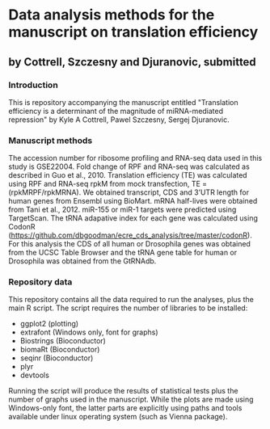 # Data analysis methods for the manuscript on translation efficiency

## by Cottrell, Szczesny and Djuranovic, submitted

### Introduction

This is repository accompanying the manuscript entitled "Translation efficiency is a determinant of the magnitude of miRNA-mediated repression" by Kyle A Cottrell, Pawel Szczesny, Sergej Djuranovic.

### Manuscript methods

The accession number for ribosome profiling and RNA-seq data used in this study is GSE22004. Fold change of RPF and RNA-seq was calculated as described in Guo et al., 2010. Translation efficiency (TE) was calculated using RPF and RNA-seq rpkM from mock transfection, TE = (rpkMRPF/rpkMRNA). We obtained transcript, CDS and 3’UTR length for human genes from Ensembl using BioMart. mRNA half-lives were obtained from Tani et al., 2012. miR-155 or miR-1 targets were predicted using TargetScan. The tRNA adapative index for each gene was calculated using CodonR (https://github.com/dbgoodman/ecre_cds_analysis/tree/master/codonR). For this analysis the CDS of all human or Drosophila genes was obtained from the UCSC Table Browser and the tRNA gene table for human or Drosophila was obtained from the GtRNAdb.

### Repository data

This repository contains all the data required to run the analyses, plus the main R script. The script requires the number of libraries to be installed:

- ggplot2 (plotting)
- extrafont (Windows only, font for graphs)
- Biostrings (Bioconductor)
- biomaRt (Bioconductor)
- seqinr (Bioconductor)
- plyr
- devtools

 Running the script will produce the results of statistical tests plus the number of graphs used in the manuscript. While the plots are made using Windows-only font, the latter parts are explicitly using paths and tools available under linux operating system (such as Vienna package).